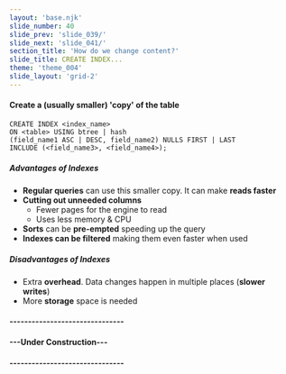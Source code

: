 ```yaml
---
layout: 'base.njk'
slide_number: 40
slide_prev: 'slide_039/'
slide_next: 'slide_041/'
section_title: 'How do we change content?'
slide_title: CREATE INDEX...
theme: 'theme_004'
slide_layout: 'grid-2'
---
```


<section class="slide__text">

#### Create a (usually smaller) 'copy' of the table

```
CREATE INDEX <index_name>
ON <table> USING btree | hash
(field_name1 ASC | DESC, field_name2) NULLS FIRST | LAST
INCLUDE (<field_name3>, <field_name4>);
```

##### Advantages of Indexes
- **Regular queries** can use this smaller copy. It can make **reads faster**
- **Cutting out unneeded columns**
    - Fewer pages for the engine to read
    - Uses less memory & CPU
- **Sorts** can be **pre-empted** speeding up the query
- **Indexes can be filtered** making them even faster when used

##### Disadvantages of Indexes
- Extra **overhead**. Data changes happen in multiple places (**slower writes**)
- More **storage** space is needed


#### -------------------------------
#### ---Under Construction---
#### -------------------------------


</section>

<section class="slide__images">



</section>
